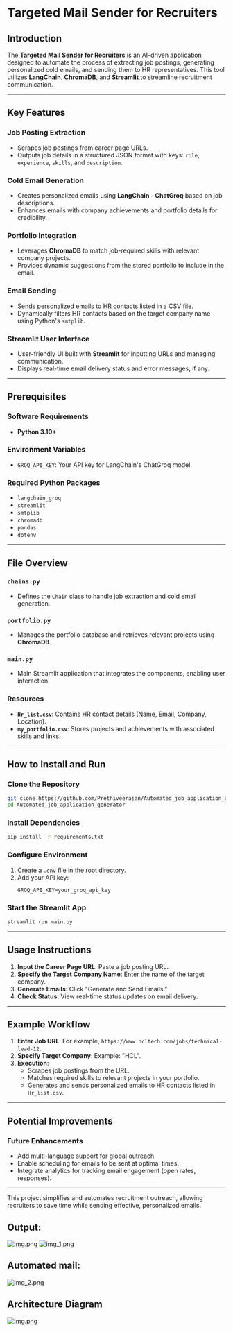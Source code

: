 # Targeted Mail Sender for Recruiters  

## Introduction  
The **Targeted Mail Sender for Recruiters** is an AI-driven application designed to automate the process of extracting job postings, generating personalized cold emails, and sending them to HR representatives. This tool utilizes **LangChain**, **ChromaDB**, and **Streamlit** to streamline recruitment communication.  

---

## Key Features  

###  Job Posting Extraction  
- Scrapes job postings from career page URLs.  
- Outputs job details in a structured JSON format with keys: `role`, `experience`, `skills`, and `description`.  

###  Cold Email Generation  
- Creates personalized emails using **LangChain - ChatGroq** based on job descriptions.  
- Enhances emails with company achievements and portfolio details for credibility.  

###  Portfolio Integration  
- Leverages **ChromaDB** to match job-required skills with relevant company projects.  
- Provides dynamic suggestions from the stored portfolio to include in the email.  

### Email Sending  
- Sends personalized emails to HR contacts listed in a CSV file.  
- Dynamically filters HR contacts based on the target company name using Python's `smtplib`.  

###  Streamlit User Interface  
- User-friendly UI built with **Streamlit** for inputting URLs and managing communication.  
- Displays real-time email delivery status and error messages, if any.  

---

## Prerequisites  

### Software Requirements  
- **Python 3.10+**  

###  Environment Variables  
- `GROQ_API_KEY`: Your API key for LangChain's ChatGroq model.  

### Required Python Packages  
- `langchain_groq`  
- `streamlit`  
- `smtplib`  
- `chromadb`  
- `pandas`  
- `dotenv`  

---

## File Overview  

###  `chains.py`  
- Defines the `Chain` class to handle job extraction and cold email generation.  

### `portfolio.py`  
- Manages the portfolio database and retrieves relevant projects using **ChromaDB**.  

### `main.py`  
- Main Streamlit application that integrates the components, enabling user interaction.  

###  Resources  
- **`Hr_list.csv`**: Contains HR contact details (Name, Email, Company, Location).  
- **`my_portfolio.csv`**: Stores projects and achievements with associated skills and links.  

---

## How to Install and Run  

###  Clone the Repository  
```bash  
git clone https://github.com/Prethiveerajan/Automated_job_application_generator.git  
cd Automated_job_application_generator  
```  

### Install Dependencies  
```bash  
pip install -r requirements.txt  
```  
### Configure Environment  
1. Create a `.env` file in the root directory.  
2. Add your API key:  
   ```plaintext  
   GROQ_API_KEY=your_groq_api_key  
   ```  

### Start the Streamlit App  
```bash  
streamlit run main.py  
```  

---

## Usage Instructions  

1. **Input the Career Page URL**: Paste a job posting URL.  
2. **Specify the Target Company Name**: Enter the name of the target company.  
3. **Generate Emails**: Click "Generate and Send Emails."  
4. **Check Status**: View real-time status updates on email delivery.  

---

## Example Workflow  

1. **Enter Job URL**: For example, `https://www.hcltech.com/jobs/technical-lead-12`.  
2. **Specify Target Company**: Example: "HCL".  
3. **Execution**:  
   - Scrapes job postings from the URL.  
   - Matches required skills to relevant projects in your portfolio.  
   - Generates and sends personalized emails to HR contacts listed in `Hr_list.csv`.  

---

## Potential Improvements  

### Future Enhancements  
- Add multi-language support for global outreach.  
- Enable scheduling for emails to be sent at optimal times.  
- Integrate analytics for tracking email engagement (open rates, responses).  

---  

This project simplifies and automates recruitment outreach, allowing recruiters to save time while sending effective, personalized emails.
## Output:
![img.png](imgs/o1.png)
![img_1.png](imgs/o2.png)

## Automated mail:
![img_2.png](imgs/o3.png)

## Architecture Diagram
![img.png](imgs/architecture.png)

